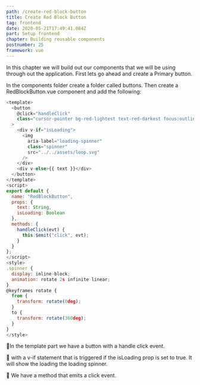 ```yaml
---
path: /create-red-block-button
title: Create Red Block Button
tag: frontend
date: 2020-05-21T17:49:41.084Z
part: Setup frontend
chapter: Building reusable components
postnumber: 25
framework: vue
---
```


In this chapter we will build out our components that we will be using through out the application. First lets go ahead and create a Primary button.

In the components folder create a folder called buttons. Then create a RedBlockButton.vue component and add the following:

```javascript
<template>
  <button
    @click="handleClick"
    class="cursor-pointer bg-red-lightest text-red-darkest focus:outline-none font-display rounded-px px-16 py-2 hover:bg-transparent hover:border hover:border-red-darkest"
  >
    <div v-if="isLoading">
      <img
        aria-label="loading-spinner"
        class="spinner"
        src="../../assets/loop.svg"
      />
    </div>
    <div v-else>{{ text }}</div>
  </button>
</template>
<script>
export default {
  name: "RedBlockButton",
  props: {
    text: String,
    isLoading: Boolean
  },
  methods: {
    handleClick(evt) {
      this.$emit("click", evt);
    }
  }
};
</script>
<style>
.spinner {
  display: inline-block;
  animation: rotate 2s infinite linear;
}
@keyframes rotate {
  from {
    transform: rotate(0deg);
  }
  to {
    transform: rotate(360deg);
  }
}
</style>


```

🧁In the template part we have a button with a handle click event.

🧁 with a v-if statement that is triggered if the isLoading prop is set to true. It will show the loading the loading spinner.

🧁 We have a method that emits a click event.
